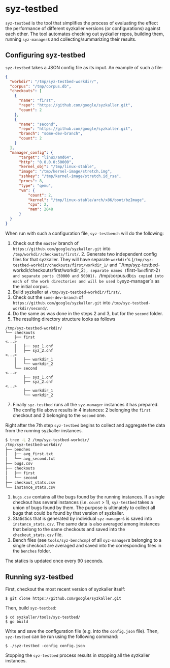 # syz-testbed

`syz-testbed` is the tool that simplifies the process of evaluating the effect
the performance of different syzkaller versions (or configurations) against each
other. The tool automates checking out syzkaller repos, building them, running
`syz-manager`s and collecting/summarizing their results.

## Configuring syz-testbed

`syz-testbed` takes a JSON config file as its input. An example of such a file:

```json
{
  "workdir": "/tmp/syz-testbed-workdir/",
  "corpus": "/tmp/corpus.db",
  "checkouts": [
    {
      "name": "first",
      "repo": "https://github.com/google/syzkaller.git",
      "count": 2
    },
    {
      "name": "second",
      "repo": "https://github.com/google/syzkaller.git",
      "branch": "some-dev-branch",
      "count": 2
    }
  ],
  "manager_config": {
	  "target": "linux/amd64",
	  "http": "0.0.0.0:50000",
	  "kernel_obj": "/tmp/linux-stable",
	  "image": "/tmp/kernel-image/stretch.img",
	  "sshkey": "/tmp/kernel-image/stretch.id_rsa",
	  "procs": 8,
	  "type": "qemu",
	  "vm": {
          "count": 2,
          "kernel": "/tmp/linux-stable/arch/x86/boot/bzImage",
          "cpu": 2,
          "mem": 2048
	  }
  }
}
```

When run with such a configuration file, `syz-testbench` will do the following:
1. Check out the `master` branch of `https://github.com/google/syzkaller.git`
   into `/tmp/workdir/checkouts/first/`.
   2. Generate two independent config files for that syzkaller. They will have
   separate `workdir`'s (`/tmp/syz-testbed-workdir/checkouts/first/workdir_1/`
   and ``/tmp/syz-testbed-workdir/checkouts/first/workdir_2`), separate names
   (`first-1` and `first-2`) and separate ports (50000 and
   50001). `/tmp/corpus.db` is copied into each of the work directories and will
   be used by `syz-manager`s as the initial corpus.
3. Build syzkaller at `/tmp/syz-testbed-workdir/first/`.
4. Check out the `some-dev-branch` of
   `https://github.com/google/syzkaller.git` into
   `/tmp/syz-testbed-workdir/second/`.
5. Do the same as was done in the steps 2 and 3, but for the `second` folder.
6. The resulting directory structure looks as follows

```
/tmp/syz-testbed-workdir/
└── checkouts
    ├── first
<...>
    │   ├── syz_1.cnf
    │   ├── syz_2.cnf
<...>
    │   ├── workdir_1
    │   └── workdir_2
    └── second
<...>
        ├── syz_1.cnf
        ├── syz_2.cnf
<...>
        ├── workdir_1
        └── workdir_2
```

7. Finally `syz-testbed` runs all the `syz-manager` instances it has
   prepared. The config file above results in 4 instances: 2 belonging the
   `first` checkout and 2 belonging to the `second` one.

Right after the 7th step `syz-testbed` begins to collect and aggregate the data
from the running syzkaller instances.

```bash
$ tree -L 2 /tmp/syz-testbed-workdir/
/tmp/syz-testbed-workdir/
├── benches
│   ├── avg_first.txt
│   └── avg_second.txt
├── bugs.csv
├── checkouts
│   ├── first
│   └── second
├── checkout_stats.csv
└── instance_stats.csv
```

1. `bugs.csv` contains all the bugs found by the running instances. If a single
   checkout has several instances (i.e. `count` > 1), `syz-testbed` takes a
   union of bugs found by them. The purpose is ultimately to collect all bugs
   that could be found by that version of syzkaller.
2. Statistics that is generated by individual `syz-manager`s is saved into
   `instance_stats.csv`. The same data is also averaged among instances that
   belong to the same checkouts and saved into the `checkout_stats.csv` file.
3. Bench files (see `tools/syz-benchcmp`) of all `syz-manager`s belonging to a
   single checkout are averaged and saved into the corresponding files in the
   `benches` folder.

The statics is updated once every 90 seconds.

## Running syz-testbed

First, checkout the most recent version of syzkaller itself:

```
$ git clone https://github.com/google/syzkaller.git
```

Then, build `syz-testbed`:

```
$ cd syzkaller/tools/syz-testbed/
$ go build
```

Write and save the configuration file (e.g. into the `config.json` file). Then,
`syz-testbed` can be run using the following command:

```
$ ./syz-testbed -config config.json
```

Stopping the `syz-testbed` process results in stopping all the syzkaller instances.
